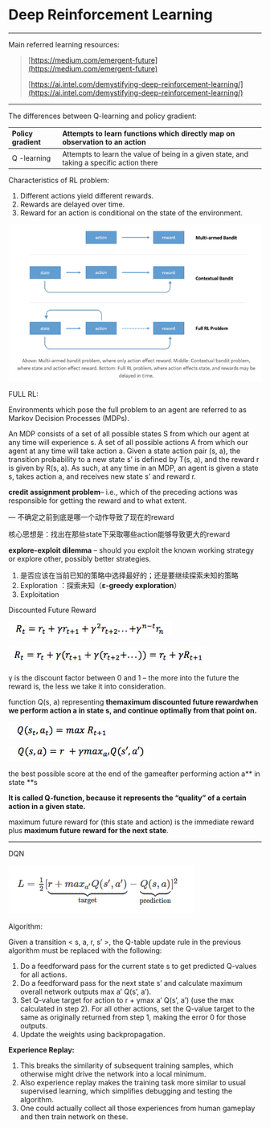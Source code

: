 # Deep Reinforcement Learning

---

Main referred learning resources:

> [https://medium.com/emergent-future](https://medium.com/emergent-future)
>
> [https://ai.intel.com/demystifying-deep-reinforcement-learning/](https://ai.intel.com/demystifying-deep-reinforcement-learning/)

---

The differences between Q-learning and policy gradient:

| Policy gradient | Attempts to learn functions which directly map on observation to an action |
| :--- | :--- |
| Q -learning | Attempts to learn the value of being in a given state, and taking a specific action there |

Characteristics of RL problem:

1. Different actions yield different rewards.
2. Rewards are delayed over time.
3. Reward for an action is conditional on the state of the environment. 

![](/assets/comparisons_bandit_full_RL.png)

FULL RL:

Environments which pose the full problem to an agent are referred to as Markov Decision Processes \(MDPs\).

An MDP consists of a set of all possible states S from which our agent at any time will experience s. A set of all possible actions A from which our agent at any time will take action a. Given a state action pair \(s, a\), the transition probability to a new state s’ is defined by T\(s, a\), and the reward r is given by R\(s, a\). As such, at any time in an MDP, an agent is given a state s, takes action a, and receives new state s’ and reward r.

**credit assignment problem**– i.e., which of the preceding actions was responsible for getting the reward and to what extent.

— 不确定之前到底是哪一个动作导致了现在的reward

核心思想是：找出在那些state下采取哪些action能够导致更大的reward

**explore-exploit dilemma** – should you exploit the known working strategy or explore other, possibly better strategies.

1. 是否应该在当前已知的策略中选择最好的；还是要继续探索未知的策略
2. Exploration
   ：探索未知（**ε-greedy exploration**）
3. Exploitation

Discounted Future Reward

![](/assets/bellman_1.png)

![](/assets/bellman_2.png)

γ is the discount factor between 0 and 1 – the more into the future the reward is, the less we take it into consideration.

function Q\(s, a\) representing **themaximum discounted future rewardwhen we perform action **a** in state **s**, and continue optimally from that point on.**

![](/assets/bellman_3.png)

![](/assets/bellman_4.png)

the best possible score at the end of the gameafter performing action a** in state **s

**It is called Q-function, because it represents the “quality” of a certain action in a given state.**

maximum future reward for \(this state and action\) is the immediate reward plus **maximum future reward for the next state**.

---

DQN

![](/assets/dqn_loss.png)

Algorithm:

Given a transition &lt; s, a, r, s’ &gt;, the Q-table update rule in the previous algorithm must be replaced with the following:

1. Do a feedforward pass for the current state s to get predicted Q-values for all actions.
2. Do a feedforward pass for the next state s’ and calculate maximum overall network outputs max a’ Q\(s’, a’\).
3. Set Q-value target for action to r + γmax a’ Q\(s’, a’\) \(use the max calculated in step 2\). For all other actions, set the Q-value target to the same as originally returned from step 1, making the error 0 for those outputs.
4. Update the weights using backpropagation.

**Experience Replay:**

1. This breaks the similarity of subsequent training samples, which otherwise might drive the network into a local minimum.
2. Also experience replay makes the training task more similar to usual supervised learning, which simplifies debugging and testing the algorithm.
3. One could actually collect all those experiences from human gameplay and then train network on these.



